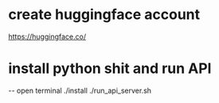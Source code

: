 # create huggingface account
https://huggingface.co/

# install python shit and run API 
-- open terminal
./install
./run_api_server.sh
